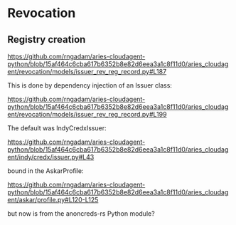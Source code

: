 # Revocation

## Registry creation

https://github.com/rngadam/aries-cloudagent-python/blob/15af464c6cba617b6352b8e82d6eea3a1c8f11d0/aries_cloudagent/revocation/models/issuer_rev_reg_record.py#L187

This is done by dependency injection of an Issuer class:

https://github.com/rngadam/aries-cloudagent-python/blob/15af464c6cba617b6352b8e82d6eea3a1c8f11d0/aries_cloudagent/revocation/models/issuer_rev_reg_record.py#L199

The default was IndyCredxIssuer:

https://github.com/rngadam/aries-cloudagent-python/blob/15af464c6cba617b6352b8e82d6eea3a1c8f11d0/aries_cloudagent/indy/credx/issuer.py#L43

bound in the AskarProfile:

https://github.com/rngadam/aries-cloudagent-python/blob/15af464c6cba617b6352b8e82d6eea3a1c8f11d0/aries_cloudagent/askar/profile.py#L120-L125

but now is from the anoncreds-rs Python module?
